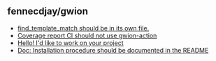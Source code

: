 ## fennecdjay/gwion

 * [find_template_match should be in its own file.](https://api.github.com/repos/fennecdjay/Gwion/issues/192) 
 * [Coverage report CI should not use gwion-action](https://api.github.com/repos/fennecdjay/Gwion/issues/184) 
 * [Hello! I'd like to work on your project](https://api.github.com/repos/fennecdjay/Gwion/issues/180) 
 * [Doc: Installation procedure should be documented in the README](https://api.github.com/repos/fennecdjay/Gwion/issues/179) 
